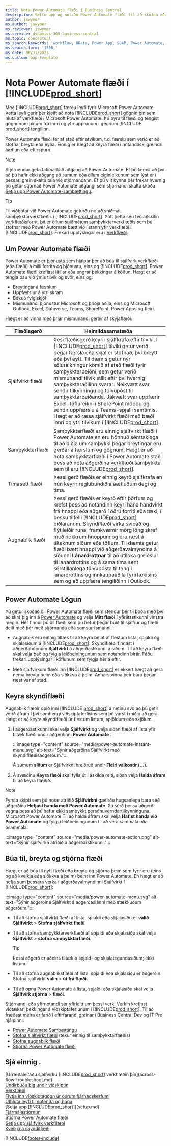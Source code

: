 ```yaml
---
title: Nota Power Automate flæði í Business Central
description: Settu upp og notaðu Power Automate flæði til að stofna eða breyta gögnum Business Central.
author: jswymer
ms.author: jswymer
ms.reviewer: jswymer
ms.service: dynamics-365-business-central
ms.topic: conceptual
ms.search.keywords: 'workflow, OData, Power App, SOAP, Power Automate,'
ms.search.form: '1500,'
ms.date: 08/31/2023
ms.custom: bap-template
---
```


<!-- Line 41 says there are three cloud flow types, but the table lists four. Should line 41 change? -->


# <a name="use-power-automate-flows-in-"></a>Nota Power Automate flæði í [!INCLUDE[prod_short](includes/prod_short.md)]

Með [!INCLUDE[prod_short](includes/prod_short.md)] færðu leyfi fyrir Microsoft Power Automate. Þetta leyfi gerir þér kleift að nota [!INCLUDE[prod_short](includes/prod_short.md)] gögnin þín sem hluta af verkflæði í Microsoft Power Automate. Þú býrð til flæði og tengist gögnunum þínum frá innri og ytri upprunum í gegnum [!INCLUDE [prod_short](includes/prod_short.md)] tengilinn.

Power Automate flæði fer af stað eftir atvikum, t.d. færslu sem verið er að stofna, breyta eða eyða. Einnig er hægt að keyra flæði í notandaskilgreindri áætlun eða eftirspurn.

> [!NOTE]
> Stjórnendur geta takmarkað aðgang að Power Automate. Ef þú kemst að því að þú hafir ekki aðgang að sumum eða öllum eiginleikunum sem lýst er í þessari grein skaltu tala við stjórnandann. Ef þú vilt kynna þér frekar hvernig þú getur stjórnað Power Automate aðgangi sem stjórnandi skaltu skoða [Setja upp Power Automate-samþættingu](/dynamics365/business-central/dev-itpro/powerplatform/power-automate-setup).

<!-- You must have a valid account with both [!INCLUDE[prod_short](includes/prod_short.md)] and Power Automate. --> 

> [!TIP]
> Til viðbótar við Power Automate geturðu notað sniðmát samþykktarverkflæðis í [!INCLUDE[prod_short](includes/prod_short.md)]. Þótt þetta séu tvö aðskilin verkflæðisforrit, þá er öllum sniðmátum samþykktarverkflæðis sem þú stofnar með Power Automate bætt við listann yfir verkflæði í [!INCLUDE[prod_short](includes/prod_short.md)]. Frekari upplýsingar eru í [Verkflæði](across-workflow.md).

## <a name="about-power-automate-flows"></a>Um Power Automate flæði

Power Automate er þjónusta sem hjálpar þér að búa til sjálfvirk verkflæði (eða flæði) á milli forrita og þjónustu, eins og [!INCLUDE[prod_short](includes/prod_short.md)]. Power Automate flæði krefjast lítillar eða engrar þekkingar á kóðun. Hægt er að tengja þau við ýmis tilvik og svör, eins og:

- Breytingar á færslum
- Uppfærslur á ytri skrám
- Bókuð fylgiskjöl
- Mismunandi þjónustur Microsoft og þriðja aðila, eins og Microsoft Outlook, Excel, Dataverse, Teams, SharePoint, Power Apps og fleiri.

Hægt er að vinna með þrjár mismunandi gerðir af skýjaflæði:

|Flæðisgerð|Heimildasamstæða|
|---------|-----------|
|Sjálfvirkt flæði|Þesi flæðisgerð keyrir sjálfkrafa eftir tilviki. Í [!INCLUDE[prod_short](includes/prod_short.md)] tilviki getur verið þegar færsla eða skjal er stofnað, því breytt eða því eytt. Til dæmis getur nýr sölureikningur komið af stað flæði fyrir samþykktarbeiðni, sem getur verið mismunandi tilvik stillt eftir því hvernig samþykktaraðilinn svarar. Neikvætt svar sendir tilkynningu og tölvupóst til samþykktarbeiðanda. Jákvætt svar uppfærir Excel-töflureikni í SharePoint möppu og sendir uppfærslu á Teams-spjalli samtímis. Hægt er að ræsa sjálfvirkt flæði með bæði innri og ytri tilvikum í [!INCLUDE[prod_short](includes/prod_short.md)].|
|Samþykktarflæði|Samþykktarflæði eru einnig sjálfvirkt flæði í Power Automate en eru hönnuð sérstaklega til að biðja um samþykki þegar breytingar eru gerðar á færslum og gögnum. Hægt er að nota samþykktarflæði í Power Automate stað þess að nota aðgerðina [verkflæði](across-use-workflows.md) samþykkta sem til eru [!INCLUDE[prod_short](includes/prod_short.md)]. |
|Tímasett flæði|Þessi gerð flæðis er einnig keyrð sjálfkrafa en hún keyrir reglubundið á áætluðum degi og tíma. |
|Augnablik flæði|Þessi gerð flæðis er keyrð eftir þörfum og krefst þess að notandinn keyri hana handvirkt frá hnappi eða aðgerð í öðru forriti eða tæki, í þessu tilfelli [!INCLUDE[prod_short](includes/prod_short.md)] biðlaranum. Skyndiflæði virka svipað og flýtileiðir runa, framkvæmir mörg löng skref með nokkrum hnöppum og eru ræst á tilteknum síðum eða töflum. Til dæmis getur flæði bætt hnappi við aðgerðavalmyndina á síðunni **Lánardrottnar** til að útiloka greiðslur til lánardrottins og á sama tíma sent sérstillanlega tölvupósta til tengil lánardrottins og innkaupaaðila fyrirtækisins sem og að uppfæra tengiliðinn í Outlook. |

## <a name="power-automate-features"></a>Power Automate Lögun

Þú getur skoðað öll Power Automate flæði sem stendur þér til boða með því að skrá þig inn á [Power Automate](https://powerautomate.com) og velja **Mitt flæði** í yfirlitsstikunni vinstra megin. Hér finnur þú öll flæði sem þú hefur þegar búið til sjálf/ur og flæði deilt með þér með stjórnanda eða samstarfsmanni.

- Augnablik eru einnig tiltæk til að keyra beint af flestum lista, spjaldi og skjalasíðum á [!INCLUDE[prod_short](includes/prod_short.md)]. Skyndiflæði finnast í aðgerðahópnum **Sjálfvirkt** á aðgerðastikunni á síðum. Til að keyra flæði skal velja það og fylgja leiðbeiningunum sem notandinn birtir. Fáðu frekari upplýsingar í köflunum sem fylgja hér á eftir.

- Með sjálfvirkum flæði inn [!INCLUDE[prod_short](includes/prod_short.md)] er ekkert hægt að gera nema breyta þeim eða slökkva á þeim. Annars vinna þeir bara þegar ræst var af stađ. 
<!--

## <a name="automated-flows"></a>Automated flows

With Power Automate, you can create business flows directly in-house and rely on citizen developers. Automated workflows can be started by both internal and external events in [!INCLUDE[prod_short](includes/prod_short.md)], and also be set to run periodically. Learn more and get instructions on how to create flows in the [Set Up Automated Workflows](/dynamics365/business-central/dev-itpro/powerplatform/automate-workflows) article in the administration content.

-->

## <a name="run-instant-flows"></a>Keyra skyndiflæði

Augnablik flæðir opið inni [!INCLUDE [prod_short](includes/prod_short.md)] á netinu svo að þú getir verið áfram í því samhengi viðskiptaferlisins sem þú varst í miðju að gera. Hægt er að keyra skyndiflæði úr flestum listum, spjöldum eða skjölum.

1. Í aðgerðastikunni skal velja **Sjálfvirkt** og velja síðan flæði af lista yfir tiltæk flæði undir aðgerðinni **Power Automate** .

    :::image type="content" source="media/power-automate-instant-menu.svg" alt-text="Sýnir aðgerðina Sjálfvirkt með skyndiflæðisaðgerðum.":::

    Á sumum **síðum**  er Sjálfvirkni hreiðruð undir **Fleiri valkostir (...)**. 
2. Á svæðinu **Keyra flæði** skal fylla út í áskilda reiti, síðan velja **Halda áfram** til að keyra flæðið.

> [!NOTE]
> Fyrsta skipti sem þú notar atriðið **Sjálfvirkni** gætirðu hugsanlega bara séð aðgerðina **Hefjast handa með Power Automate**. Þú sérð þessa aðgerð vegna þess að þú hefur ekki samþykkt persónuverndartilkynninguna. Microsoft Power Automate Til að halda áfram skal velja **Hafist handa við Power Automate** og fylgja leiðbeiningunum til að vera sammála eða ósammála.  
>
> :::image type="content" source="media/power-automate-action.png" alt-text="Sýnir sjálfvirka atriðið á aðgerðarstikunni.":::

<!--

[!INCLUDE [prod_short](includes/prod_short.md)] can run a Power Automate flow from most list, card, and document pages. Once the admin has connected [!INCLUDE [prod_short](includes/prod_short.md)] with Power Automate, you'll see any flows your organization has added when you choose the **Automate** action on the relevant pages. Instant flows are run without leaving [!INCLUDE [prod_short](includes/prod_short.md)]. Learn more in the [Set Up Automated Workflows](/dynamics365/business-central/dev-itpro/powerplatform/automate-workflows) article in the administration content.

These instant flows open on a page inside [!INCLUDE [prod_short](includes/prod_short.md)] online so you can remain within the context of the business process you were in the middle of. Choose the **Automate** action—on some pages nested under the **More Options** menu—choose the **Power Automate** menu item, then choose the relevant link to trigger the workflow. The connection to Power Automate is already set up for you.

Most flows require you to fill in a field or two before you choose the **Run flow** action.

> [!TIP]
> If you don't see an **Automate** action, then your [!INCLUDE [prod_short](includes/prod_short.md)] probably hasn't yet been set up to use Power Automate. Learn more from your admin.-->

## <a name="create-edit-and-manage-flows"></a>Búa til, breyta og stjórna flæði

Hægt er að búa til nýtt flæði eða breyta og stjórna þeim sem fyrir eru (eins og að kveikja eða slökkva á þeim) beint inn Power Automate. En hægt er að hefja sum þessara verka í aðgerðavalmyndinni Sjálfvirkt í  [!INCLUDE[prod_short](includes/prod_short.md)]:

:::image type="content" source="media/power-automate-menu.svg" alt-text="Sýnir aðgerðina Sjálfvirkt á aðgerðaslánni með stækkuðum aðgerðum.":::

- Til að stofna sjálfvirkt flæði af lista, spjaldi eða skjalasíðu er **valið Sjálfvirkt** > **Stofna sjálfvirkt flæði**.
- Til að stofna samþykktarverkflæði af spjaldi eða skjalasíðu skal velja **Sjálfvirkt** > **stofna samþykktarflæði**.

  > [!TIP]
  > Þessi aðgerð er aðeins tiltæk á spjald- og skjalategundasíðum; ekki listum.
- Til að stofna augnabliksflæði af lista, spjaldi eða skjalasíðu er aðgerðin Stofna sjálfvirkt **valin** > **út frá flæði**.
- Til að opna Power Automate á lista, spjaldi eða skjalasíðu skal velja **Sjálfvirk stjórna** > **flæði**.
<!--- To create new flows or manage existing flows from inside [!INCLUDE[prod_short](includes/prod_short.md)], got to the **Manage Power Automate Flows** page.-->

Stjórnandi eða yfirnotandi sér yfirleitt um þessi verk. Verkin krefjast víðtækari þekkingar á viðskiptaferlunum í [!INCLUDE[prod_short](includes/prod_short.md)]. Til að fræðast meira er farið í eftirfarandi greinar í Business Central Dev og IT Pro hjálpinni:

- [Power Automate Samþættingu](/dynamics365/business-central/dev-itpro/powerplatform/power-automate-overview)
- [Stofna sjálfvirkt flæði](/dynamics365/business-central/dev-itpro/powerplatform/automate-workflows)  (tekur einnig til samþykktarflæðis)
- [Stofna augnablik flæði](/dynamics365/business-central/dev-itpro/powerplatform/instant-flows)
- [Stjórna Power Automate flæði](/dynamics365/business-central/dev-itpro/powerplatform/manage-power-automate-flows)
<!-- 

## <a name="add-more-automated-flows-and-instant-flows"></a>Add more automated flows and instant flows

You can create flows through the [powerautomate.microsoft.com](https://powerautomate.microsoft.com) website. However, if your admin has switched on the capability to run Power Automate flows from inside [!INCLUDE [prod_short](includes/prod_short.md)] online, you can start the process of building a flow from the **Automate** action on the relevant pages, which can be found under the **More Options** menu depending on the page. Then choose the **Power Automate** menu item, and then choose the **Create a flow** action. Power Automate then opens in a new browser tab, and you're signed in automatically.

You can find sample templates to adapt to your company and all available trigger events, using both [!INCLUDE [prod_short](includes/prod_short.md)] and external tools, by choosing the **Connectors** menu on the Power Automate website. Learn more about available templates and triggers in the [Set Up Automated Workflows](/dynamics365/business-central/dev-itpro/powerplatform/automate-workflows) article in the administration content.

## <a name="create-and-manage-power-automate-flows"></a>Create and manage Power Automate flows

You can create new flows or manage existing Power Automate flows in [!INCLUDE [prod_short](includes/prod_short.md)] on the **Manage Power Automate Flows** page. Learn more in the [Manage Power Automate Flows](/dynamics365/business-central/dev-itpro/powerplatform/manage-power-automate-flows) article in the administration content.

<!--
You can also manage available Power Automate workflows on the **Workflows** page in [!INCLUDE[prod_short](includes/prod_short.md)]. The page lists both the built-in approval and Power Automate workflows, with options for the latter to enable/disable, delete, and view the workflow on the Power Automate website.-->

## <a name="see-also"></a>Sjá einnig .

[Úrræðaleitaðu sjálfvirku [!INCLUDE[prod_short](includes/prod_short.md)] verkflæðin þín](across-flow-troubleshoot.md)  
[Undirbúðu þig undir viðskiptin](ui-get-ready-business.md)  
[Verkflæði](across-workflow.md)  
[Flytja inn viðskiptagögn úr öðrum fjárhagskerfum](across-import-data-configuration-packages.md)  
[Úthluta leyfi til notenda og hópa](ui-define-granular-permissions.md)  
[Setja upp [!INCLUDE[prod_short](includes/prod_short.md)]](setup.md)  
[Fjármálastjórnun](finance.md)  
[Stjórna Power Automate flæði](/dynamics365/business-central/dev-itpro/powerplatform/manage-power-automate-flows)  
[Setja upp sjálfvirk verkfllæði](/dynamics365/business-central/dev-itpro/powerplatform/automate-workflows)  
[Kveikja á skyndiflæði](/dynamics365/business-central/dev-itpro/powerplatform/instant-flows)  

[!INCLUDE[footer-include](includes/footer-banner.md)]
